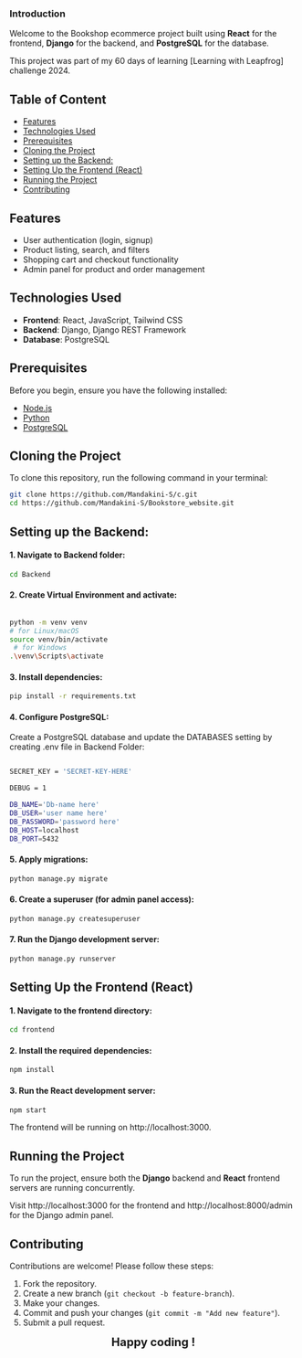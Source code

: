 ### Introduction

Welcome to the Bookshop ecommerce project built using **React** for the frontend, **Django** for the backend, and **PostgreSQL** for the database.

This project was part of my 60 days of learning [Learning with Leapfrog] challenge 2024. 



## Table of Content
- [Features](#features)
- [Technologies Used](#technologies-used)
- [Prerequisites](#prerequisites)
- [Cloning the Project](#cloning-the-project)
- [Setting up the Backend:](#setting-up-the-backend)
- [Setting Up the Frontend (React)](#setting-up-the-frontend-react)
- [Running the Project](#running-the-project)
- [Contributing](#contributing)

## Features

- User authentication (login, signup)
- Product listing, search, and filters
- Shopping cart and checkout functionality
- Admin panel for product and order management

## Technologies Used

- **Frontend**: React, JavaScript, Tailwind CSS
- **Backend**: Django, Django REST Framework
- **Database**: PostgreSQL

## Prerequisites

Before you begin, ensure you have the following installed:

- [Node.js](https://nodejs.org/en/download/)
- [Python](https://www.python.org/downloads/)
- [PostgreSQL](https://www.postgresql.org/download/)

## Cloning the Project

To clone this repository, run the following command in your terminal:

```bash
git clone https://github.com/Mandakini-S/c.git
cd https://github.com/Mandakini-S/Bookstore_website.git

```

## Setting up the Backend:

#### 1. Navigate to Backend folder:
```bash
cd Backend
```
#### 2. Create Virtual Environment and activate:

```bash

python -m venv venv
# for Linux/macOS
source venv/bin/activate 
 # for Windows
.\venv\Scripts\activate  

```

#### 3. Install dependencies:
```bash
pip install -r requirements.txt
```

#### 4. Configure PostgreSQL:
Create a PostgreSQL database and update the DATABASES setting by creating .env file in Backend Folder:
```bash

SECRET_KEY = 'SECRET-KEY-HERE'

DEBUG = 1

DB_NAME='Db-name here'
DB_USER='user name here'
DB_PASSWORD='password here'
DB_HOST=localhost
DB_PORT=5432
```

#### 5. Apply migrations:
```bash
python manage.py migrate
```

#### 6. Create a superuser (for admin panel access):
```bash
python manage.py createsuperuser

```

#### 7. Run the Django development server:
```bash
python manage.py runserver

```

## Setting Up the Frontend (React)

#### 1. Navigate to the frontend directory:

```bash
cd frontend
```

#### 2. Install the required dependencies:

```bash
npm install
```

#### 3. Run the React development server:
```bash
npm start
```
The frontend will be running on http://localhost:3000.


## Running the Project
To run the project, ensure both the **Django** backend and **React** frontend servers are running concurrently.

Visit http://localhost:3000 for the frontend and http://localhost:8000/admin for the Django admin panel.

## Contributing

Contributions are welcome! Please follow these steps:

1. Fork the repository.
2. Create a new branch (`git checkout -b feature-branch`).
3. Make your changes.
4. Commit and push your changes (`git commit -m "Add new feature"`).
5. Submit a pull request.

<div style="text-align: center; font-weight: bold; font-size: 20px;">Happy coding !</div>



